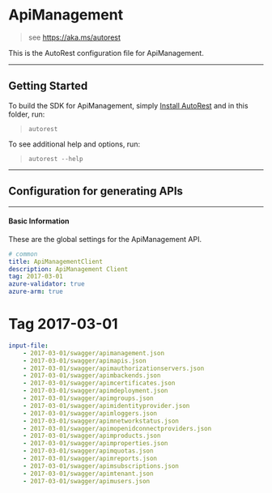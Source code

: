 # ApiManagement
    
> see https://aka.ms/autorest

This is the AutoRest configuration file for ApiManagement.



---
## Getting Started 
To build the SDK for ApiManagement, simply [Install AutoRest](https://aka.ms/autorest/install) and in this folder, run:

> `autorest`

To see additional help and options, run:

> `autorest --help`
---

## Configuration for generating APIs


---
#### Basic Information 
These are the global settings for the ApiManagement API.

``` yaml
# common 
title: ApiManagementClient
description: ApiManagement Client
tag: 2017-03-01
azure-validator: true
azure-arm: true
```


# Tag 2017-03-01

``` yaml
input-file:
    - 2017-03-01/swagger/apimanagement.json
    - 2017-03-01/swagger/apimapis.json
    - 2017-03-01/swagger/apimauthorizationservers.json
    - 2017-03-01/swagger/apimbackends.json
    - 2017-03-01/swagger/apimcertificates.json
    - 2017-03-01/swagger/apimdeployment.json
    - 2017-03-01/swagger/apimgroups.json
    - 2017-03-01/swagger/apimidentityprovider.json
    - 2017-03-01/swagger/apimloggers.json
    - 2017-03-01/swagger/apimnetworkstatus.json
    - 2017-03-01/swagger/apimopenidconnectproviders.json
    - 2017-03-01/swagger/apimproducts.json
    - 2017-03-01/swagger/apimproperties.json
    - 2017-03-01/swagger/apimquotas.json
    - 2017-03-01/swagger/apimreports.json
    - 2017-03-01/swagger/apimsubscriptions.json
    - 2017-03-01/swagger/apimtenant.json
    - 2017-03-01/swagger/apimusers.json
```